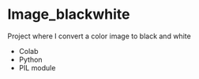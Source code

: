 # Image_blackwhite
Project where I convert a color image to black and white
- Colab
- Python
- PIL module
